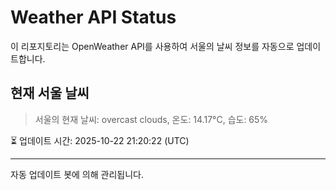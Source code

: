 
# Weather API Status

이 리포지토리는 OpenWeather API를 사용하여 서울의 날씨 정보를 자동으로 업데이트합니다.

## 현재 서울 날씨
> 서울의 현재 날씨: overcast clouds, 온도: 14.17°C, 습도: 65%

⏳ 업데이트 시간: 2025-10-22 21:20:22 (UTC)

---
자동 업데이트 봇에 의해 관리됩니다.
